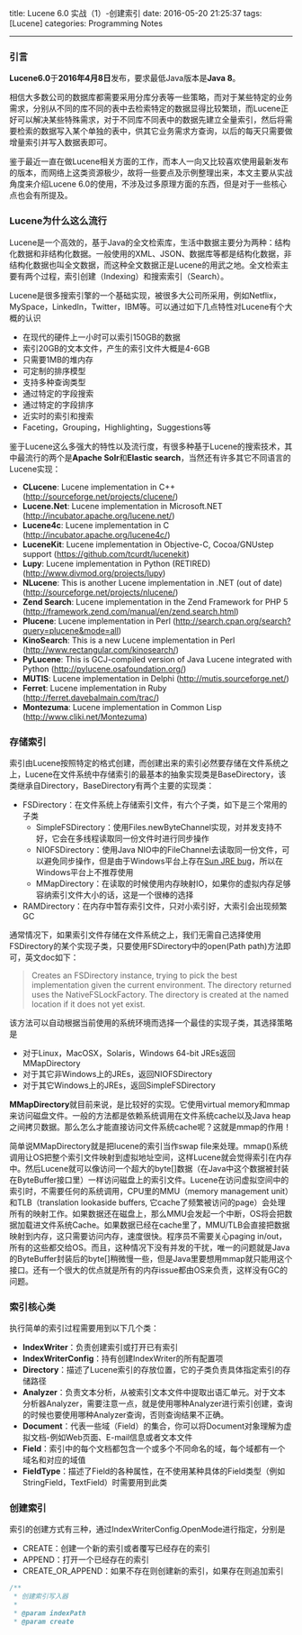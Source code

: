 title: Lucene 6.0 实战（1）-创建索引
date: 2016-05-20 21:25:37
tags: [Lucene]
categories: Programming Notes

---

### 引言
**Lucene6.0**于**2016年4月8日**发布，要求最低Java版本是**Java 8**。

相信大多数公司的数据库都需要采用分库分表等一些策略，而对于某些特定的业务需求，分别从不同的库不同的表中去检索特定的数据显得比较繁琐，而Lucene正好可以解决某些特殊需求，对于不同库不同表中的数据先建立全量索引，然后将需要检索的数据写入某个单独的表中，供其它业务需求方查询，以后的每天只需要做增量索引并写入数据表即可。

鉴于最近一直在做Lucene相关方面的工作，而本人一向又比较喜欢使用最新发布的版本，而网络上这类资源极少，故将一些要点及示例整理出来，本文主要从实战角度来介绍Lucene 6.0的使用，不涉及过多原理方面的东西，但是对于一些核心点也会有所提及。

### Lucene为什么这么流行
Lucene是一个高效的，基于Java的全文检索库，生活中数据主要分为两种：结构化数据和非结构化数据。一般使用的XML、JSON、数据库等都是结构化数据，非结构化数据也叫全文数据，而这种全文数据正是Lucene的用武之地。全文检索主要有两个过程，索引创建（Indexing）和搜索索引（Search）。

Lucene是很多搜索引擎的一个基础实现，被很多大公司所采用，例如Netflix，MySpace，LinkedIn，Twitter，IBM等。可以通过如下几点特性对Lucene有个大概的认识
- 在现代的硬件上一小时可以索引150GB的数据
- 索引20GB的文本文件，产生的索引文件大概是4-6GB
- 只需要1MB的堆内存
- 可定制的排序模型
- 支持多种查询类型
- 通过特定的字段搜索
- 通过特定的字段排序
- 近实时的索引和搜索
- Faceting，Grouping，Highlighting，Suggestions等

鉴于Lucene这么多强大的特性以及流行度，有很多种基于Lucene的搜索技术，其中最流行的两个是**Apache Solr**和**Elastic search**，当然还有许多其它不同语言的Lucene实现：
- **CLucene**: Lucene implementation in C++ (http://sourceforge.net/projects/clucene/)
- **Lucene.Net**: Lucene implementation in Microsoft.NET (http://incubator.apache.org/lucene.net/)
- **Lucene4c**: Lucene implementation in C (http://incubator.apache.org/lucene4c/)
- **LuceneKit**: Lucene implementation in Objective-C, Cocoa/GNUstep support (https://github.com/tcurdt/lucenekit)
- **Lupy**: Lucene implementation in Python (RETIRED) (http://www.divmod.org/projects/lupy)
- **NLucene**: This is another Lucene implementation in .NET (out of date) (http://sourceforge.net/projects/nlucene/)
- **Zend Search**: Lucene implementation in the Zend Framework for PHP 5 (http://framework.zend.com/manual/en/zend.search.html)
- **Plucene**: Lucene implementation in Perl (http://search.cpan.org/search?query=plucene&mode=all)
- **KinoSearch**: This is a new Lucene implementation in Perl (http://www.rectangular.com/kinosearch/)
- **PyLucene**: This is GCJ-compiled version of Java Lucene integrated with Python (http://pylucene.osafoundation.org/)
- **MUTIS**: Lucene implementation in Delphi (http://mutis.sourceforge.net/)
- **Ferret**: Lucene implementation in Ruby (http://ferret.davebalmain.com/trac/)
- **Montezuma**: Lucene implementation in Common Lisp (http://www.cliki.net/Montezuma)

### 存储索引
索引由Lucene按照特定的格式创建，而创建出来的索引必然要存储在文件系统之上，Lucene在文件系统中存储索引的最基本的抽象实现类是BaseDirectory，该类继承自Directory，BaseDirectory有两个主要的实现类：
- FSDirectory：在文件系统上存储索引文件，有六个子类，如下是三个常用的子类
  - SimpleFSDirectory：使用Files.newByteChannel实现，对并发支持不好，它会在多线程读取同一份文件时进行同步操作
  - NIOFSDirectory：使用Java NIO中的FileChannel去读取同一份文件，可以避免同步操作，但是由于Windows平台上存在[Sun JRE bug](http://bugs.java.com/bugdatabase/view_bug.do?bug_id=6265734)，所以在Windows平台上不推荐使用
  - MMapDirectory：在读取的时候使用内存映射IO，如果你的虚拟内存足够容纳索引文件大小的话，这是一个很棒的选择
- RAMDirectory：在内存中暂存索引文件，只对小索引好，大索引会出现频繁GC

通常情况下，如果索引文件存储在文件系统之上，我们无需自己选择使用FSDirectory的某个实现子类，只要使用FSDirectory中的open(Path path)方法即可，英文doc如下：
>Creates an FSDirectory instance, trying to pick the best implementation given the current environment. The directory returned uses the NativeFSLockFactory. The directory is created at the named location if it does not yet exist.

该方法可以自动根据当前使用的系统环境而选择一个最佳的实现子类，其选择策略是
- 对于Linux，MacOSX，Solaris，Windows 64-bit JREs返回MMapDirectory
- 对于其它非Windows上的JREs，返回NIOFSDirectory
- 对于其它Windows上的JREs，返回SimpleFSDirectory

**MMapDirectory**就目前来说，是比较好的实现。它使用virtual memory和mmap来访问磁盘文件。一般的方法都是依赖系统调用在文件系统cache以及Java heap之间拷贝数据。那么怎么才能直接访问文件系统cache呢？这就是mmap的作用！

简单说MMapDirectory就是把lucene的索引当作swap file来处理。mmap()系统调用让OS把整个索引文件映射到虚拟地址空间，这样Lucene就会觉得索引在内存中。然后Lucene就可以像访问一个超大的byte[]数据（在Java中这个数据被封装在ByteBuffer接口里）一样访问磁盘上的索引文件。Lucene在访问虚拟空间中的索引时，不需要任何的系统调用，CPU里的MMU（memory management unit）和TLB（translation lookaside buffers, 它cache了频繁被访问的page）会处理所有的映射工作。如果数据还在磁盘上，那么MMU会发起一个中断，OS将会把数据加载进文件系统Cache。如果数据已经在cache里了，MMU/TLB会直接把数据映射到内存，这只需要访问内存，速度很快。程序员不需要关心paging in/out，所有的这些都交给OS。而且，这种情况下没有并发的干扰，唯一的问题就是Java的ByteBuffer封装后的byte[]稍微慢一些，但是Java里要想用mmap就只能用这个接口。还有一个很大的优点就是所有的内存issue都由OS来负责，这样没有GC的问题。

### 索引核心类
执行简单的索引过程需要用到以下几个类：
- **IndexWriter**：负责创建索引或打开已有索引
- **IndexWriterConfig**：持有创建IndexWriter的所有配置项
- **Directory**：描述了Lucene索引的存放位置，它的子类负责具体指定索引的存储路径
- **Analyzer**：负责文本分析，从被索引文本文件中提取出语汇单元。对于文本分析器Analyzer，需要注意一点，就是使用哪种Analyzer进行索引创建，查询的时候也要使用哪种Analyzer查询，否则查询结果不正确。
- **Document**：代表一些域（Field）的集合，你可以将Document对象理解为虚拟文档-例如Web页面、E-mail信息或者文本文件
- **Field**：索引中的每个文档都包含一个或多个不同命名的域，每个域都有一个域名和对应的域值
- **FieldType**：描述了Field的各种属性，在不使用某种具体的Field类型（例如StringField，TextField）时需要用到此类


### 创建索引
索引的创建方式有三种，通过IndexWriterConfig.OpenMode进行指定，分别是
- CREATE：创建一个新的索引或者覆写已经存在的索引
- APPEND：打开一个已经存在的索引
- CREATE_OR_APPEND：如果不存在则创建新的索引，如果存在则追加索引

```java
/**
 * 创建索引写入器
 *
 * @param indexPath
 * @param create